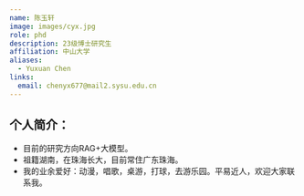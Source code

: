 ```yaml
---
name: 陈玉轩
image: images/cyx.jpg
role: phd
description: 23级博士研究生
affiliation: 中山大学
aliases:
  - Yuxuan Chen
links:
  email: chenyx677@mail2.sysu.edu.cn
---
```


## 个人简介：
- 目前的研究方向RAG+大模型。
- 祖籍湖南，在珠海长大，目前常住广东珠海。
- 我的业余爱好：动漫，唱歌，桌游，打球，去游乐园。平易近人，欢迎大家联系我。
